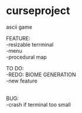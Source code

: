 # curseproject

ascii game


FEATURE:
<br />-resizable terrminal
<br />-menu
<br />-procedural map

TO DO:
<br />-REDO: BIOME GENERATION
<br />-new feature

<br />BUG:
 <br />-crash if terminal too small
